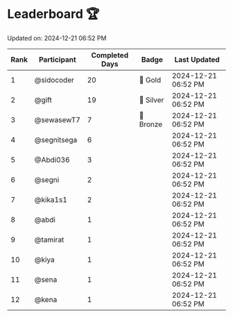 # Leaderboard 🏆

Updated on: 2024-12-21 06:52 PM

| Rank | Participant       | Completed Days | Badge      | Last Updated         |
|------|-------------------|----------------|------------|----------------------|
| 1    | @sidocoder        | 20             | 🏅 Gold     | 2024-12-21 06:52 PM |
| 2    | @gift             | 19             | 🥈 Silver   | 2024-12-21 06:52 PM |
| 3    | @sewasewT7        | 7              | 🥉 Bronze   | 2024-12-21 06:52 PM |
| 4    | @segnitsega       | 6              |            | 2024-12-21 06:52 PM |
| 5    | @Abdi036          | 3              |            | 2024-12-21 06:52 PM |
| 6    | @segni            | 2              |            | 2024-12-21 06:52 PM |
| 7    | @kika1s1          | 2              |            | 2024-12-21 06:52 PM |
| 8    | @abdi             | 1              |            | 2024-12-21 06:52 PM |
| 9    | @tamirat          | 1              |            | 2024-12-21 06:52 PM |
| 10   | @kiya             | 1              |            | 2024-12-21 06:52 PM |
| 11   | @sena             | 1              |            | 2024-12-21 06:52 PM |
| 12   | @kena             | 1              |            | 2024-12-21 06:52 PM |
